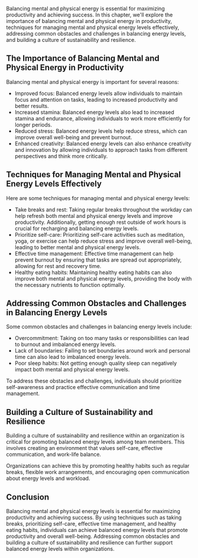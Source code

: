 
Balancing mental and physical energy is essential for maximizing productivity and achieving success. In this chapter, we'll explore the importance of balancing mental and physical energy in productivity, techniques for managing mental and physical energy levels effectively, addressing common obstacles and challenges in balancing energy levels, and building a culture of sustainability and resilience.

The Importance of Balancing Mental and Physical Energy in Productivity
----------------------------------------------------------------------

Balancing mental and physical energy is important for several reasons:

* Improved focus: Balanced energy levels allow individuals to maintain focus and attention on tasks, leading to increased productivity and better results.
* Increased stamina: Balanced energy levels also lead to increased stamina and endurance, allowing individuals to work more efficiently for longer periods.
* Reduced stress: Balanced energy levels help reduce stress, which can improve overall well-being and prevent burnout.
* Enhanced creativity: Balanced energy levels can also enhance creativity and innovation by allowing individuals to approach tasks from different perspectives and think more critically.

Techniques for Managing Mental and Physical Energy Levels Effectively
---------------------------------------------------------------------

Here are some techniques for managing mental and physical energy levels:

* Take breaks and rest: Taking regular breaks throughout the workday can help refresh both mental and physical energy levels and improve productivity. Additionally, getting enough rest outside of work hours is crucial for recharging and balancing energy levels.
* Prioritize self-care: Prioritizing self-care activities such as meditation, yoga, or exercise can help reduce stress and improve overall well-being, leading to better mental and physical energy levels.
* Effective time management: Effective time management can help prevent burnout by ensuring that tasks are spread out appropriately, allowing for rest and recovery time.
* Healthy eating habits: Maintaining healthy eating habits can also improve both mental and physical energy levels, providing the body with the necessary nutrients to function optimally.

Addressing Common Obstacles and Challenges in Balancing Energy Levels
---------------------------------------------------------------------

Some common obstacles and challenges in balancing energy levels include:

* Overcommitment: Taking on too many tasks or responsibilities can lead to burnout and imbalanced energy levels.
* Lack of boundaries: Failing to set boundaries around work and personal time can also lead to imbalanced energy levels.
* Poor sleep habits: Not getting enough quality sleep can negatively impact both mental and physical energy levels.

To address these obstacles and challenges, individuals should prioritize self-awareness and practice effective communication and time management.

Building a Culture of Sustainability and Resilience
---------------------------------------------------

Building a culture of sustainability and resilience within an organization is critical for promoting balanced energy levels among team members. This involves creating an environment that values self-care, effective communication, and work-life balance.

Organizations can achieve this by promoting healthy habits such as regular breaks, flexible work arrangements, and encouraging open communication about energy levels and workload.

Conclusion
----------

Balancing mental and physical energy levels is essential for maximizing productivity and achieving success. By using techniques such as taking breaks, prioritizing self-care, effective time management, and healthy eating habits, individuals can achieve balanced energy levels that promote productivity and overall well-being. Addressing common obstacles and building a culture of sustainability and resilience can further support balanced energy levels within organizations.
